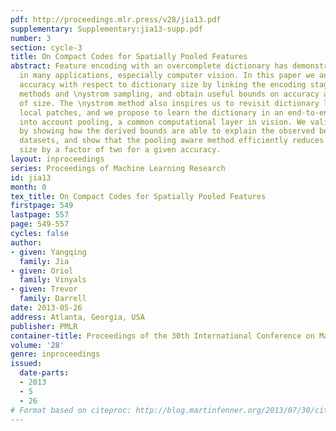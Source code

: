 ```yaml
---
pdf: http://proceedings.mlr.press/v28/jia13.pdf
supplementary: Supplementary:jia13-supp.pdf
number: 3
section: cycle-3
title: On Compact Codes for Spatially Pooled Features
abstract: Feature encoding with an overcomplete dictionary has demonstrated good performance
  in many applications, especially computer vision. In this paper we analyze the classification
  accuracy with respect to dictionary size by linking the encoding stage to kernel
  methods and \nystrom sampling, and obtain useful bounds on accuracy as a function
  of size. The \nystrom method also inspires us to revisit dictionary learning from
  local patches, and we propose to learn the dictionary in an end-to-end fashion taking
  into account pooling, a common computational layer in vision. We validate our contribution
  by showing how the derived bounds are able to explain the observed behavior of multiple
  datasets, and show that the pooling aware method efficiently reduces the dictionary
  size by a factor of two for a given accuracy.
layout: inproceedings
series: Proceedings of Machine Learning Research
id: jia13
month: 0
tex_title: On Compact Codes for Spatially Pooled Features
firstpage: 549
lastpage: 557
page: 549-557
cycles: false
author:
- given: Yangqing
  family: Jia
- given: Oriol
  family: Vinyals
- given: Trevor
  family: Darrell
date: 2013-05-26
address: Atlanta, Georgia, USA
publisher: PMLR
container-title: Proceedings of the 30th International Conference on Machine Learning
volume: '28'
genre: inproceedings
issued:
  date-parts:
  - 2013
  - 5
  - 26
# Format based on citeproc: http://blog.martinfenner.org/2013/07/30/citeproc-yaml-for-bibliographies/
---
```

